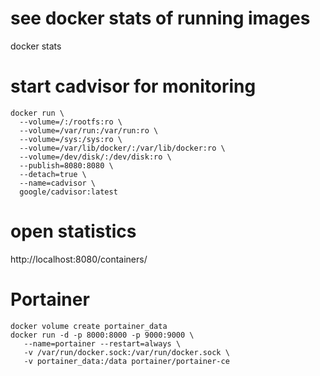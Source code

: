 # see docker stats of running images

  docker stats

# start cadvisor for monitoring
```
docker run \
  --volume=/:/rootfs:ro \
  --volume=/var/run:/var/run:ro \
  --volume=/sys:/sys:ro \
  --volume=/var/lib/docker/:/var/lib/docker:ro \
  --volume=/dev/disk/:/dev/disk:ro \
  --publish=8080:8080 \
  --detach=true \
  --name=cadvisor \
  google/cadvisor:latest
```
# open statistics
http://localhost:8080/containers/


# Portainer
```
docker volume create portainer_data
docker run -d -p 8000:8000 -p 9000:9000 \
   --name=portainer --restart=always \
   -v /var/run/docker.sock:/var/run/docker.sock \
   -v portainer_data:/data portainer/portainer-ce                                                                                                                                                                     
